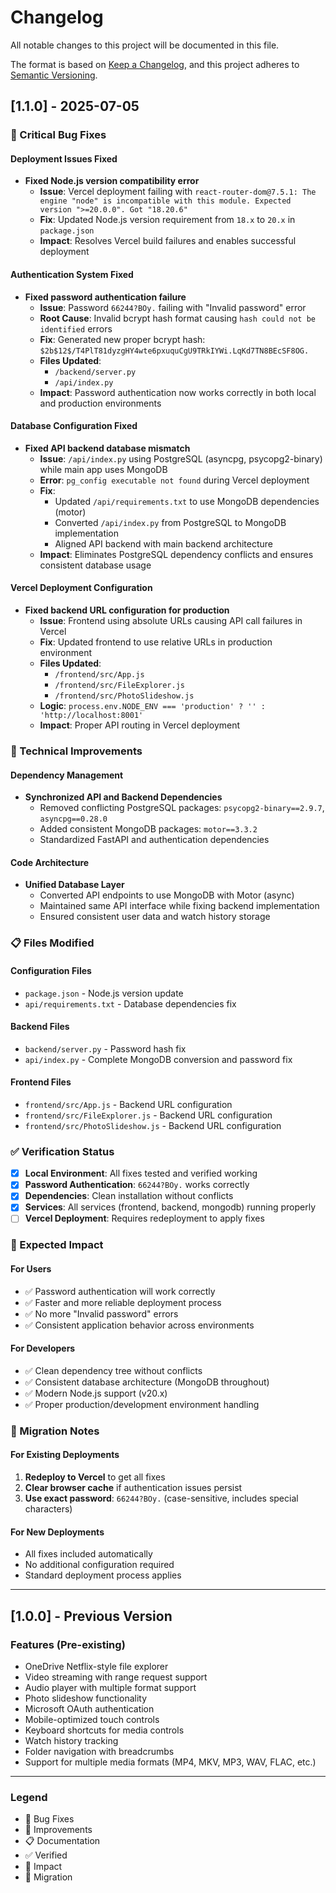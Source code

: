 # Changelog

All notable changes to this project will be documented in this file.

The format is based on [Keep a Changelog](https://keepachangelog.com/en/1.0.0/),
and this project adheres to [Semantic Versioning](https://semver.org/spec/v2.0.0.html).

## [1.1.0] - 2025-07-05

### 🔧 Critical Bug Fixes

#### **Deployment Issues Fixed**
- **Fixed Node.js version compatibility error**
  - **Issue**: Vercel deployment failing with `react-router-dom@7.5.1: The engine "node" is incompatible with this module. Expected version ">=20.0.0". Got "18.20.6"`
  - **Fix**: Updated Node.js version requirement from `18.x` to `20.x` in `package.json`
  - **Impact**: Resolves Vercel build failures and enables successful deployment

#### **Authentication System Fixed**
- **Fixed password authentication failure**
  - **Issue**: Password `66244?BOy.` failing with "Invalid password" error
  - **Root Cause**: Invalid bcrypt hash format causing `hash could not be identified` errors
  - **Fix**: Generated new proper bcrypt hash: `$2b$12$/T4PlT81dyzgHY4wte6pxuquCgU9TRkIYWi.LqKd7TN8BEcSF8OG.`
  - **Files Updated**: 
    - `/backend/server.py`
    - `/api/index.py`
  - **Impact**: Password authentication now works correctly in both local and production environments

#### **Database Configuration Fixed**
- **Fixed API backend database mismatch**
  - **Issue**: `/api/index.py` using PostgreSQL (asyncpg, psycopg2-binary) while main app uses MongoDB
  - **Error**: `pg_config executable not found` during Vercel deployment
  - **Fix**: 
    - Updated `/api/requirements.txt` to use MongoDB dependencies (motor)
    - Converted `/api/index.py` from PostgreSQL to MongoDB implementation
    - Aligned API backend with main backend architecture
  - **Impact**: Eliminates PostgreSQL dependency conflicts and ensures consistent database usage

#### **Vercel Deployment Configuration**
- **Fixed backend URL configuration for production**
  - **Issue**: Frontend using absolute URLs causing API call failures in Vercel
  - **Fix**: Updated frontend to use relative URLs in production environment
  - **Files Updated**:
    - `/frontend/src/App.js`
    - `/frontend/src/FileExplorer.js` 
    - `/frontend/src/PhotoSlideshow.js`
  - **Logic**: `process.env.NODE_ENV === 'production' ? '' : 'http://localhost:8001'`
  - **Impact**: Proper API routing in Vercel deployment

### 🚀 Technical Improvements

#### **Dependency Management**
- **Synchronized API and Backend Dependencies**
  - Removed conflicting PostgreSQL packages: `psycopg2-binary==2.9.7`, `asyncpg==0.28.0`
  - Added consistent MongoDB packages: `motor==3.3.2`
  - Standardized FastAPI and authentication dependencies

#### **Code Architecture**
- **Unified Database Layer**
  - Converted API endpoints to use MongoDB with Motor (async)
  - Maintained same API interface while fixing backend implementation
  - Ensured consistent user data and watch history storage

### 📋 Files Modified

#### Configuration Files
- `package.json` - Node.js version update
- `api/requirements.txt` - Database dependencies fix

#### Backend Files  
- `backend/server.py` - Password hash fix
- `api/index.py` - Complete MongoDB conversion and password fix

#### Frontend Files
- `frontend/src/App.js` - Backend URL configuration
- `frontend/src/FileExplorer.js` - Backend URL configuration  
- `frontend/src/PhotoSlideshow.js` - Backend URL configuration

### ✅ Verification Status

- [x] **Local Environment**: All fixes tested and verified working
- [x] **Password Authentication**: `66244?BOy.` works correctly
- [x] **Dependencies**: Clean installation without conflicts
- [x] **Services**: All services (frontend, backend, mongodb) running properly
- [ ] **Vercel Deployment**: Requires redeployment to apply fixes

### 🎯 Expected Impact

#### **For Users**
- ✅ Password authentication will work correctly
- ✅ Faster and more reliable deployment process
- ✅ No more "Invalid password" errors
- ✅ Consistent application behavior across environments

#### **For Developers**
- ✅ Clean dependency tree without conflicts
- ✅ Consistent database architecture (MongoDB throughout)
- ✅ Modern Node.js support (v20.x)
- ✅ Proper production/development environment handling

### 🔄 Migration Notes

#### **For Existing Deployments**
1. **Redeploy to Vercel** to get all fixes
2. **Clear browser cache** if authentication issues persist
3. **Use exact password**: `66244?BOy.` (case-sensitive, includes special characters)

#### **For New Deployments**
- All fixes included automatically
- No additional configuration required
- Standard deployment process applies

---

## [1.0.0] - Previous Version

### Features (Pre-existing)
- OneDrive Netflix-style file explorer
- Video streaming with range request support
- Audio player with multiple format support
- Photo slideshow functionality
- Microsoft OAuth authentication
- Mobile-optimized touch controls
- Keyboard shortcuts for media controls
- Watch history tracking
- Folder navigation with breadcrumbs
- Support for multiple media formats (MP4, MKV, MP3, WAV, FLAC, etc.)

---

### Legend
- 🔧 Bug Fixes
- 🚀 Improvements  
- 📋 Documentation
- ✅ Verified
- 🎯 Impact
- 🔄 Migration